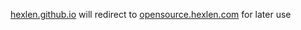<a href="https://hexlen.github.io">hexlen.github.io</a> will redirect to <a href="https://opensource.hexlen.com">opensource.hexlen.com</a> for later use
